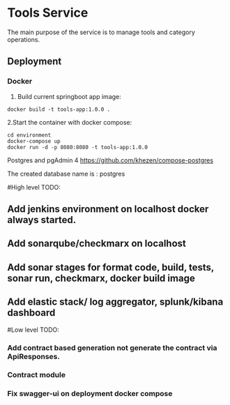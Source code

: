 # Tools Service
The main purpose of the service is to manage tools and category operations. 


## Deployment
### Docker
1. Build current springboot app image:
```
docker build -t tools-app:1.0.0 .
```
2.Start the container with docker compose:

```
cd environment
docker-compose up
docker run -d -p 8080:8080 -t tools-app:1.0.0
```

Postgres and pgAdmin 4
https://github.com/khezen/compose-postgres

The created database name is : postgres

#High level TODO:

##  Add jenkins environment on localhost docker always started. 
##  Add sonarqube/checkmarx on localhost 
##  Add sonar stages for format code, build, tests, sonar run, checkmarx, docker build image 
##  Add elastic stack/ log aggregator, splunk/kibana dashboard 

#Low level TODO:
### Add contract based generation not generate the contract via ApiResponses.
### Contract module
### Fix swagger-ui on deployment docker compose 